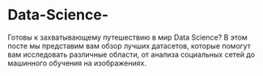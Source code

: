 # Data-Science-
Готовы к захватывающему путешествию в мир Data Science? В этом посте мы представим вам обзор лучших датасетов, которые помогут вам исследовать различные области, от анализа социальных сетей до машинного обучения на изображениях.

